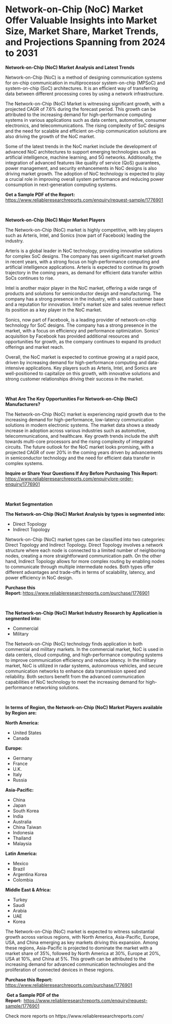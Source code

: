<p><h1>Network-on-Chip (NoC) Market Offer Valuable Insights into Market Size, Market Share, Market Trends, and Projections Spanning from 2024 to 2031</h1></p><p><strong>Network-on-Chip (NoC) Market Analysis and Latest Trends</strong></p>
<p><p>Network-on-Chip (NoC) is a method of designing communication systems for on-chip communication in multiprocessor system-on-chip (MPSoC) and system-on-chip (SoC) architectures. It is an efficient way of transferring data between different processing cores by using a network infrastructure.</p><p>The Network-on-Chip (NoC) Market is witnessing significant growth, with a projected CAGR of 7.6% during the forecast period. This growth can be attributed to the increasing demand for high-performance computing systems in various applications such as data centers, automotive, consumer electronics, and telecommunications. The rising complexity of SoC designs and the need for scalable and efficient on-chip communication solutions are also driving the growth of the NoC market.</p><p>Some of the latest trends in the NoC market include the development of advanced NoC architectures to support emerging technologies such as artificial intelligence, machine learning, and 5G networks. Additionally, the integration of advanced features like quality of service (QoS) guarantees, power management, and security enhancements in NoC designs is also driving market growth. The adoption of NoC technology is expected to play a crucial role in improving overall system performance and reducing power consumption in next-generation computing systems.</p></p>
<p><strong>Get a Sample PDF of the Report:&nbsp;</strong> <a href="https://www.reliableresearchreports.com/enquiry/request-sample/1776901">https://www.reliableresearchreports.com/enquiry/request-sample/1776901</a></p>
<p>&nbsp;</p>
<p><strong>Network-on-Chip (NoC) Major Market Players</strong></p>
<p><p>The Network-on-Chip (NoC) market is highly competitive, with key players such as Arteris, Intel, and Sonics (now part of Facebook) leading the industry. </p><p>Arteris is a global leader in NoC technology, providing innovative solutions for complex SoC designs. The company has seen significant market growth in recent years, with a strong focus on high-performance computing and artificial intelligence applications. Arteris is expected to continue its growth trajectory in the coming years, as demand for efficient data transfer within SoCs continues to rise.</p><p>Intel is another major player in the NoC market, offering a wide range of products and solutions for semiconductor design and manufacturing. The company has a strong presence in the industry, with a solid customer base and a reputation for innovation. Intel's market size and sales revenue reflect its position as a key player in the NoC market.</p><p>Sonics, now part of Facebook, is a leading provider of network-on-chip technology for SoC designs. The company has a strong presence in the market, with a focus on efficiency and performance optimization. Sonics' acquisition by Facebook has provided additional resources and opportunities for growth, as the company continues to expand its product offerings and market reach.</p><p>Overall, the NoC market is expected to continue growing at a rapid pace, driven by increasing demand for high-performance computing and data-intensive applications. Key players such as Arteris, Intel, and Sonics are well-positioned to capitalize on this growth, with innovative solutions and strong customer relationships driving their success in the market.</p></p>
<p>&nbsp;</p>
<p><strong>What Are The Key Opportunities For Network-on-Chip (NoC) Manufacturers?</strong></p>
<p><p>The Network-on-Chip (NoC) market is experiencing rapid growth due to the increasing demand for high-performance, low-latency communication solutions in modern electronic systems. The market data shows a steady increase in adoption across various industries such as automotive, telecommunications, and healthcare. Key growth trends include the shift towards multi-core processors and the rising complexity of integrated circuits. The future outlook for the NoC market looks promising, with a projected CAGR of over 20% in the coming years driven by advancements in semiconductor technology and the need for efficient data transfer in complex systems.</p></p>
<p><strong>Inquire or Share Your Questions If Any Before Purchasing This Report:</strong> <a href="https://www.reliableresearchreports.com/enquiry/pre-order-enquiry/1776901">https://www.reliableresearchreports.com/enquiry/pre-order-enquiry/1776901</a></p>
<p>&nbsp;</p>
<p><strong>Market Segmentation</strong></p>
<p><strong>The Network-on-Chip (NoC) Market Analysis by types is segmented into:</strong></p>
<p><ul><li>Direct Topology</li><li>Indirect Topology</li></ul></p>
<p><p>Network-on-Chip (NoC) market types can be classified into two categories: Direct Topology and Indirect Topology. Direct Topology involves a network structure where each node is connected to a limited number of neighboring nodes, creating a more straightforward communication path. On the other hand, Indirect Topology allows for more complex routing by enabling nodes to communicate through multiple intermediate nodes. Both types offer different advantages and trade-offs in terms of scalability, latency, and power efficiency in NoC design.</p></p>
<p><strong>Purchase this Report:&nbsp;</strong><a href="https://www.reliableresearchreports.com/purchase/1776901">https://www.reliableresearchreports.com/purchase/1776901</a></p>
<p>&nbsp;</p>
<p><strong>The Network-on-Chip (NoC) Market Industry Research by Application is segmented into:</strong></p>
<p><ul><li>Commercial</li><li>Military</li></ul></p>
<p><p>The Network-on-Chip (NoC) technology finds application in both commercial and military markets. In the commercial market, NoC is used in data centers, cloud computing, and high-performance computing systems to improve communication efficiency and reduce latency. In the military market, NoC is utilized in radar systems, autonomous vehicles, and secure communication networks to enhance data transmission speed and reliability. Both sectors benefit from the advanced communication capabilities of NoC technology to meet the increasing demand for high-performance networking solutions.</p></p>
<p>&nbsp;</p>
<p><strong>In terms of Region, the Network-on-Chip (NoC) Market Players available by Region are:</strong></p>
<p>
    <p> <strong> North America: </strong>
        <ul>
            <li>United States</li>
            <li>Canada</li>
        </ul>
        </p> 
    <p> <strong> Europe: </strong>
        <ul>
            <li>Germany</li>
            <li>France</li>
            <li>U.K.</li>
            <li>Italy</li>
            <li>Russia</li>
        </ul>
        </p> 
    <p> <strong> Asia-Pacific: </strong>
        <ul>
            <li>China</li>
            <li>Japan</li>
            <li>South Korea</li>
            <li>India</li>
            <li>Australia</li>
            <li>China Taiwan</li>
            <li>Indonesia</li>
            <li>Thailand</li>
            <li>Malaysia</li>
        </ul>
        </p> 
    <p> <strong> Latin America: </strong>
        <ul>
            <li>Mexico</li>
            <li>Brazil</li>
            <li>Argentina Korea</li>
            <li>Colombia</li>
        </ul>
        </p> 
    <p> <strong> Middle East & Africa: </strong>
        <ul>
            <li>Turkey</li>
            <li>Saudi</li>
            <li>Arabia</li>
            <li>UAE</li>
            <li>Korea</li>
        </ul>
    </p>
    </p>
<p><p>The Network-on-Chip (NoC) market is expected to witness substantial growth across various regions, with North America, Asia-Pacific, Europe, USA, and China emerging as key markets driving this expansion. Among these regions, Asia-Pacific is projected to dominate the market with a market share of 35%, followed by North America at 30%, Europe at 20%, USA at 10%, and China at 5%. This growth can be attributed to the increasing demand for advanced communication technologies and the proliferation of connected devices in these regions.</p></p>
<p><strong>Purchase this Report: </strong><a href="https://www.reliableresearchreports.com/purchase/1776901">https://www.reliableresearchreports.com/purchase/1776901</a></p>
<p>&nbsp;<strong>Get a Sample PDF of the Report:&nbsp;&nbsp;</strong><a href="https://www.reliableresearchreports.com/enquiry/request-sample/1776901">https://www.reliableresearchreports.com/enquiry/request-sample/1776901</a></p>
<p><strong></strong></p>
<p>Check more reports on https://www.reliableresearchreports.com/</p>